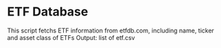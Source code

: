 # ETF Database
This script fetchs ETF information from etfdb.com, including name, ticker and asset class of ETFs
Output:   list of etf.csv
